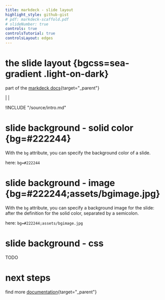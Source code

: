 ```yaml
---
title: markdeck - slide layout
highlight_style: github-gist
# pdf: markdeck-scaffold.pdf
# slideNumber: true
controls: true
controlsTutorial: true
controlsLayout: edges
---
```



# the slide layout {bgcss=sea-gradient .light-on-dark}

part of the
[markdeck docs](https://github.com/arnehilmann/markdeck/blob/master/DOCUMENTATION.md){target="_parent"}

|
|

!INCLUDE "/source/intro.md"


# slide background - solid color {bg=#222244}

With the `bg` attribute, you can specify the background color of a slide.

here: `bg=#222244`


# slide background - image {bg=#222244;assets/bgimage.jpg}

With the `bg` attribute, you can specify a background image for the slide:
after the definition for the solid color, separated by a semicolon.

here: `bg=#222244;assets/bgimage.jpg`


# slide background - css

TODO


# next steps

find more
[documentation](https://github.com/arnehilmann/markdeck/blob/master/DOCUMENTATION.md#self-documenting-documentation-slides){target="_parent"}
